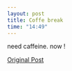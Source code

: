 ```yaml
---
layout: post
title: Coffe break
time: "14:49"
---
```


need caffeine. now !

[Original Post](http://users.livejournal.com/__anti/2779.html)
